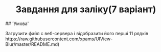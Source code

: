 
<h1 align = 'center'> Завдання для заліку(7 варіант) </h1>
## 'Умова'
<p>Загрузити файл с веб-сервера і відобразити його перші 11 рядків
https://raw.githubusercontent.com/xpams/UIView-Blur/master/README.md)</p>

